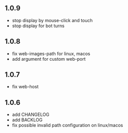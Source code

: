 ## 1.0.9

- stop display by mouse-click and touch
- stop display for bot turns


## 1.0.8

- fix web-images-path for linux, macos
- add argument for custom web-port


## 1.0.7

- fix web-host


## 1.0.6

- add CHANGELOG
- add BACKLOG
- fix possible invalid path configuration on linux/macos